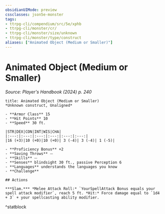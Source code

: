 ```yaml
---
obsidianUIMode: preview
cssclasses: json5e-monster
tags:
- ttrpg-cli/compendium/src/5e/xphb
- ttrpg-cli/monster/cr/
- ttrpg-cli/monster/size/unknown
- ttrpg-cli/monster/type/construct
aliases: ["Animated Object (Medium or Smaller)"]
---
```

# Animated Object (Medium or Smaller)
*Source: Player's Handbook (2024) p. 240*  

```ad-statblock
title: Animated Object (Medium or Smaller)
*Unknown construct, Unaligned*

- **Armor Class** 15 
- **Hit Points** 10  
- **Speed** 30 ft.

|STR|DEX|CON|INT|WIS|CHA|
|:---:|:---:|:---:|:---:|:---:|:---:|
|16 (+3)|10 (+0)|10 (+0)| 3 (-4)| 3 (-4)| 1 (-5)|

- **Proficiency Bonus** +2
- **Saving Throws** ⏤
- **Skills** ⏤
- **Senses** blindsight 30 ft., passive Perception 6
- **Languages** understands the languages you know
- **Challenge** 

## Actions

***Slam.*** *Melee Attack Roll:* `YourSpellAttack Bonus equals your spell attack modifier`, reach 5 ft. *Hit:* Force damage equal to `1d4 + 3` + your spellcasting ability modifier.
```
^statblock